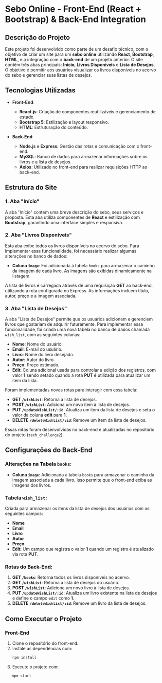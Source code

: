 # Sebo Online - Front-End (React + Bootstrap) & Back-End Integration

## Descrição do Projeto

Este projeto foi desenvolvido como parte de um desafio técnico, com o objetivo de criar um site para um **sebo online** utilizando **React**, **Bootstrap**, **HTML**, e a integração com o **back-end** de um projeto anterior. O site contém três abas principais: **Início**, **Livros Disponíveis** e **Lista de Desejos**. O objetivo é permitir aos usuários visualizar os livros disponíveis no acervo do sebo e gerenciar suas listas de desejos.

## Tecnologias Utilizadas

- **Front-End**:
  - **React.js**: Criação de componentes reutilizáveis e gerenciamento de estado.
  - **Bootstrap 5**: Estilização e layout responsivo.
  - **HTML**: Estruturação do conteúdo.

- **Back-End**:
  - **Node.js** e **Express**: Gestão das rotas e comunicação com o front-end.
  - **MySQL**: Banco de dados para armazenar informações sobre os livros e a lista de desejos.
  - **Axios**: Utilizado no front-end para realizar requisições HTTP ao back-end.

## Estrutura do Site

### 1. **Aba "Início"**
A aba "Início" contém uma breve descrição do sebo, seus serviços e proposta. Esta aba utiliza componentes de **React** e estilização com **Bootstrap**, garantindo uma interface simples e responsiva.

### 2. **Aba "Livros Disponíveis"**
Esta aba exibe todos os livros disponíveis no acervo do sebo. Para implementar essa funcionalidade, foi necessário realizar algumas alterações no banco de dados:

- **Coluna `image`**: Foi adicionada à tabela `books` para armazenar o caminho da imagem de cada livro. As imagens são exibidas dinamicamente na listagem.

A lista de livros é carregada através de uma requisição **GET** ao back-end, utilizando a rota configurada no Express. As informações incluem título, autor, preço e a imagem associada.

### 3. **Aba "Lista de Desejos"**
A aba "Lista de Desejos" permite que os usuários adicionem e gerenciem livros que gostariam de adquirir futuramente. Para implementar essa funcionalidade, foi criada uma nova tabela no banco de dados chamada `wish_list`, com as seguintes colunas:

- **Nome**: Nome do usuário.
- **Email**: E-mail do usuário.
- **Livro**: Nome do livro desejado.
- **Autor**: Autor do livro.
- **Preço**: Preço estimado.
- **Edit**: Coluna adicional usada para controlar a edição dos registros, com valor **1** sendo setado quando a rota **PUT** é utilizada para atualizar um item da lista.

Foram implementadas novas rotas para interagir com essa tabela:

- **GET `/wishList`**: Retorna a lista de desejos.
- **POST `/wishList`**: Adiciona um novo item à lista de desejos.
- **PUT `/updateWishList/:id`**: Atualiza um item da lista de desejos e seta o valor da coluna **edit** para **1**.
- **DELETE `/deleteWishList/:id`**: Remove um item da lista de desejos.

Essas rotas foram desenvolvidas no back-end e atualizadas no repositório do projeto (`tech_challenge2`).

## Configurações do Back-End

### Alterações na Tabela `books`:
- **Coluna `image`**: Adicionada à tabela `books` para armazenar o caminho da imagem associada a cada livro. Isso permite que o front-end exiba as imagens dos livros.

### Tabela `wish_list`:
Criada para armazenar os itens da lista de desejos dos usuários com os seguintes campos:
- **Nome**
- **Email**
- **Livro**
- **Autor**
- **Preço**
- **Edit**: Um campo que registra o valor **1** quando um registro é atualizado via rota **PUT**.

### Rotas do Back-End:
1. **GET `/books`**: Retorna todos os livros disponíveis no acervo.
2. **GET `/wishList`**: Retorna a lista de desejos do usuário.
3. **POST `/wishList`**: Adiciona um novo livro à lista de desejos.
4. **PUT `/updateWishList/:id`**: Atualiza um livro existente na lista de desejos e define o campo `edit` como **1**.
5. **DELETE `/deleteWishList/:id`**: Remove um livro da lista de desejos.

## Como Executar o Projeto

### Front-End
1. Clone o repositório do front-end.
2. Instale as dependências com:
   ```bash
   npm install
2. Execute o projeto com: 
```bash
   npm start
